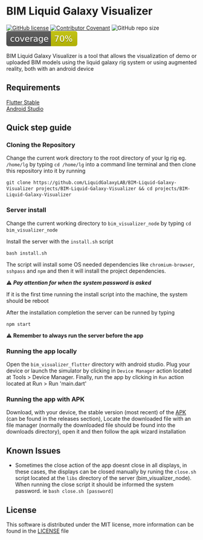 # BIM Liquid Galaxy Visualizer

[![GitHub license](https://img.shields.io/github/license/Naereen/StrapDown.js.svg)](https://github.com/LiquidGalaxyLAB/BIM-Liquid-Galaxy-Visualizer/blob/main/LICENSE)
[![Contributor Covenant](https://img.shields.io/badge/Contributor%20Covenant-2.1-4baaaa.svg)](code_of_conduct.md)
![GitHub repo size](https://img.shields.io/github/repo-size/LiquidGalaxyLAB/reforestation-assistant-simulator)
![Coverage](https://raw.githubusercontent.com/LiquidGalaxyLAB/BIM-Liquid-Galaxy-Visualizer/main/bim_visualizer_flutter/coverage_badge.svg?sanitize=true)

BIM Liquid Galaxy Visualizer is a tool that allows the visualization of demo or uploaded BIM models using the liquid galaxy rig system or using augmented reality, both with an android device

## Requirements

[Flutter Stable](https://docs.flutter.dev/get-started/install)  
[Android Studio](https://developer.android.com/studio)

## Quick step guide

### Cloning the Repository

Change the current work directory to the root directory of your lg rig eg. `/home/lg` by typing `cd /home/lg` into a command line terminal and then clone this repository into it by running

```
git clone https://github.com/LiquidGalaxyLAB/BIM-Liquid-Galaxy-Visualizer projects/BIM-Liquid-Galaxy-Visualizer && cd projects/BIM-Liquid-Galaxy-Visualizer
```

### Server install

Change the current working directory to `bim_visualizer_node` by typing `cd bim_visualizer_node`

Install the server with the `install.sh` script

```
bash install.sh
```

The script will install some OS needed dependencies like `chromium-browser`, `sshpass` and `npm` and then it will install the project dependencies.

:warning: ***Pay attention for when the system password is asked***

If it is the first time running the install script into the machine, the system should be reboot

After the installation completion the server can be runned by typing

```
npm start
```

:warning: **Remember to always run the server before the app**

### Running the app locally

Open the `bim_visualizer_flutter` directory with android studio. Plug your device or launch the simulator by clicking in `Device Manager` action located at Tools > Device Manager. Finally, run the app by clicking in `Run` action located at Run > Run 'main.dart'

### Running the app with APK

Download, with your device, the stable version (most recent) of the [APK](https://github.com/LiquidGalaxyLAB/BIM-Liquid-Galaxy-Visualizer/releases/download/1.0.0/BIMLGVIS-1.0.0.apk) (can be found in the releases section), 
Locate the downloaded file with an file manager (normally the downloaded file should be found into the downloads directory), open it and then follow the apk wizard installation

## Known Issues

- Sometimes the close action of the app doesnt close in all displays, in these cases, the displays can be closed manually by runing the `close.sh` script located at the `libs` directory of the server (bim_visualizer_node). When running the close script it should be informed the system password. ie `bash close.sh [password]`

## License

This software is distributed under the MIT license, more information can be found in the [LICENSE](LICENSE) file
